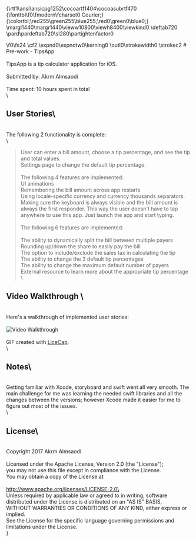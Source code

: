 {\rtf1\ansi\ansicpg1252\cocoartf1404\cocoasubrtf470
{\fonttbl\f0\fmodern\fcharset0 Courier;}
{\colortbl;\red255\green255\blue255;\red0\green0\blue0;}
\margl1440\margr1440\vieww10800\viewh8400\viewkind0
\deftab720
\pard\pardeftab720\sl280\partightenfactor0

\f0\fs24 \cf2 \expnd0\expndtw0\kerning0
\outl0\strokewidth0 \strokec2 # Pre-work - TipsApp\
\
TipsApp is a tip calculator application for iOS.\
\
Submitted by: Akrm Almsaodi\
\
Time spent: 10 hours spent in total\
\
## User Stories\
\
The following 2 functionality is complete:\
\
> User can enter a bill amount, choose a tip percentage, and see the tip and total values.\
> Settings page to change the default tip percentage.\
\
The following 4 features are implemented:\
> UI animations\
> Remembering the bill amount across app restarts\
> Using locale-specific currency and currency thousands separators.\
> Making sure the keyboard is always visible and the bill amount is always the first responder. This way the user doesn't have to tap anywhere to use this app. Just launch the app and start typing.\
\
The following 6 features are implemented:\
\
> The ability to dynamically split the bill between multiple payers\
> Rounding up/down the share to easily pay the bill\
> The option to include/exclude the sales tax in calculating the tip\
> The ability to change the 3 default tip percentages\
> The ability to change the maximum default number of payers\
> External resource to learn more about the appropriate tip percentage\
\
## Video Walkthrough \
\
Here's a walkthrough of implemented user stories:\
\
<img src='http://imgur.com/a/M9DQl' title='Video Walkthrough' width='' alt='Video Walkthrough' />\
\
GIF created with [LiceCap](http://www.cockos.com/licecap/).\
\
## Notes\
\
Getting familiar with Xcode, storyboard and swift went all very smooth. The main challenge for me was learning the needed swift libraries and all the changes between the versions; however Xcode made it easier for me to figure out most of the issues.\
\
## License\
\
    Copyright 2017 Akrm Almsaodi\
\
    Licensed under the Apache License, Version 2.0 (the "License");\
    you may not use this file except in compliance with the License.\
    You may obtain a copy of the License at\
\
        http://www.apache.org/licenses/LICENSE-2.0\
\
    Unless required by applicable law or agreed to in writing, software\
    distributed under the License is distributed on an "AS IS" BASIS,\
    WITHOUT WARRANTIES OR CONDITIONS OF ANY KIND, either express or implied.\
    See the License for the specific language governing permissions and\
    limitations under the License.\
}